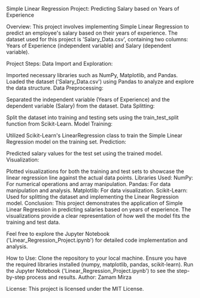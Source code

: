 Simple Linear Regression Project: Predicting Salary based on Years of Experience

Overview:
This project involves implementing Simple Linear Regression to predict an employee's salary based on their years of experience. The dataset used for this project is 'Salary_Data.csv', containing two columns: Years of Experience (independent variable) and Salary (dependent variable).

Project Steps:
Data Import and Exploration:

Imported necessary libraries such as NumPy, Matplotlib, and Pandas.
Loaded the dataset ('Salary_Data.csv') using Pandas to analyze and explore the data structure.
Data Preprocessing:

Separated the independent variable (Years of Experience) and the dependent variable (Salary) from the dataset.
Data Splitting:

Split the dataset into training and testing sets using the train_test_split function from Scikit-Learn.
Model Training:

Utilized Scikit-Learn's LinearRegression class to train the Simple Linear Regression model on the training set.
Prediction:

Predicted salary values for the test set using the trained model.
Visualization:

Plotted visualizations for both the training and test sets to showcase the linear regression line against the actual data points.
Libraries Used:
NumPy: For numerical operations and array manipulation.
Pandas: For data manipulation and analysis.
Matplotlib: For data visualization.
Scikit-Learn: Used for splitting the dataset and implementing the Linear Regression model.
Conclusion:
This project demonstrates the application of Simple Linear Regression in predicting salaries based on years of experience. The visualizations provide a clear representation of how well the model fits the training and test data.

Feel free to explore the Jupyter Notebook ('Linear_Regression_Project.ipynb') for detailed code implementation and analysis.

How to Use:
Clone the repository to your local machine.
Ensure you have the required libraries installed (numpy, matplotlib, pandas, scikit-learn).
Run the Jupyter Notebook ('Linear_Regression_Project.ipynb') to see the step-by-step process and results.
Author:
Zamam Mirza

License:
This project is licensed under the MIT License.
